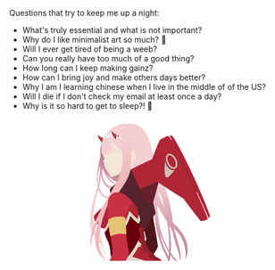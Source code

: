 Questions that try to keep me up a night:
   
- What's truly essential and what is not important?
- Why do I like minimalist art so much? 🎨
- Will I ever get tired of being a weeb?
- Can you really have too much of a good thing?
- How long can I keep making gainz?
- How can I bring joy and make others days better?
- Why I am I learning chinese when I live in the middle of of the US?
- Will I die if I don't check my email at least once a day?
- Why is it so hard to get to sleep?! 🤔

<p align="center">
    <img height="256" src="zero_two.svg"/>
</p>
